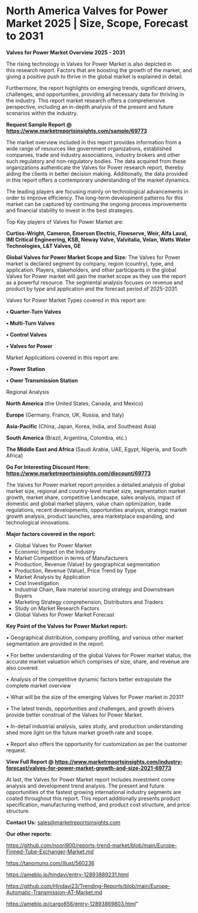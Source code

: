 # North America Valves for Power Market 2025 | Size, Scope, Forecast to 2031

<Strong> Valves for Power Market Overview 2025 - 2031</strong>

The rising technology in Valves for Power Market is also depicted in this research report. Factors that are boosting the growth of the market, and giving a positive push to thrive in the global market is explained in detail.

Furthermore, the report highlights on emerging trends, significant drivers, challenges, and opportunities, providing all necessary data for thriving in the industry. This report market research offers a comprehensive perspective, including an in-depth analysis of the present and future scenarios within the industry.

<strong>Request Sample Report @ <a href=https://www.marketreportsinsights.com/sample/69773>https://www.marketreportsinsights.com/sample/69773</a></strong>

The market overview included in this report provides information from a wide range of resources like government organizations, established companies, trade and industry associations, industry brokers and other such regulatory and non-regulatory bodies. The data acquired from these organizations authenticate the Valves for Power research report, thereby aiding the clients in better decision making. Additionally, the data provided in this report offers a contemporary understanding of the market dynamics.

The leading players are focusing mainly on technological advancements in order to improve efficiency. The long-term development patterns for this market can be captured by continuing the ongoing process improvements and financial stability to invest in the best strategies.

Top Key players of Valves for Power Market are:

<strong>Curtiss-Wright, Cameron, Emerson Electric, Flowserve, Weir, Alfa Laval, IMI Critical Engineering, KSB, Neway Valve, Valvitalia, Velan, Watts Water Technologies, L&T Valves, GE</strong>

<strong><b>Global Valves for Power Market Scope and Size:</b></strong>
The Valves for Power market is declared segment by company, region (country), type, and application. Players, stakeholders, and other participants in the global Valves for Power market will gain the market scope as they use the report as a powerful resource. The segmental analysis focuses on revenue and product by type and application and the forecast period of 2025-2031.

Valves for Power Market Types covered in this report are:

<strong>• Quarter-Turn Valves

• Multi-Turn Valves

• Control Valves

• Valves for Power</strong>

Market Applications covered in this report are:

<strong>• Power Station

• Ower Transmission Station</strong> 

Regional Analysis

<strong>North America</strong> (the United States, Canada, and Mexico)

<strong>Europe</strong> (Germany, France, UK, Russia, and Italy)

<strong>Asia-Pacific</strong> (China, Japan, Korea, India, and Southeast Asia)

<strong>South America</strong> (Brazil, Argentina, Colombia, etc.)

<strong>The Middle East and Africa</strong> (Saudi Arabia, UAE, Egypt, Nigeria, and South Africa)

<strong>Go For Interesting Discount Here: <a href=https://www.marketreportsinsights.com/discount/69773>https://www.marketreportsinsights.com/discount/69773</a></strong>

The Valves for Power market report provides a detailed analysis of global market size, regional and country-level market size, segmentation market growth, market share, competitive Landscape, sales analysis, impact of domestic and global market players, value chain optimization, trade regulations, recent developments, opportunities analysis, strategic market growth analysis, product launches, area marketplace expanding, and technological innovations.

<strong><b>Major factors covered in the report:</b></strong>
<ul>
  <li>Global Valves for Power Market </li>
  <li>Economic Impact on the Industry</li>
  <li>Market Competition in terms of Manufacturers</li>
  <li>Production, Revenue (Value) by geographical segmentation</li>
  <li>Production, Revenue (Value), Price Trend by Type</li>
  <li>Market Analysis by Application</li>
  <li>Cost Investigation</li>
  <li>Industrial Chain, Raw material sourcing strategy and Downstream Buyers</li>
  <li>Marketing Strategy comprehension, Distributors and Traders</li>
  <li>Study on Market Research Factors</li>
  <li>Global Valves for Power Market Forecast</li>
</ul>

<strong><b>Key Point of the Valves for Power Market report:</b></strong>

• Geographical distribution, company profiling, and various other market segmentation are provided in the report.

• For better understanding of the global Valves for Power market status, the accurate market valuation which comprises of size, share, and revenue are also covered.

• Analysis of the competitive dynamic factors better extrapolate the complete market overview

• What will be the size of the emerging Valves for Power market in 2031?

• The latest trends, opportunities and challenges, and growth drivers provide better construal of the Valves for Power Market.

• In-detail industrial analysis, sales study, and production understanding shed more light on the future market growth rate and scope.

• Report also offers the opportunity for customization as per the customer request.

<strong><b>View Full Report @ <a href=https://www.marketreportsinsights.com/industry-forecast/valves-for-power-market-growth-and-size-2021-69773>https://www.marketreportsinsights.com/industry-forecast/valves-for-power-market-growth-and-size-2021-69773</a></b></strong>


At last, the Valves for Power Market report includes investment come analysis and development trend analysis. The present and future opportunities of the fastest growing international industry segments are coated throughout this report. This report additionally presents product specification, manufacturing method, and product cost structure, and price structure.

<strong>Contact Us:</strong>
sales@marketreportsinsights.com

<strong>Our other reports:</strong>

<a href=https://github.com/noori900/reports-trend-market/blob/main/Europe-Finned-Tube-Exchanger-Market.md>https://github.com/noori900/reports-trend-market/blob/main/Europe-Finned-Tube-Exchanger-Market.md</a>

<a href=https://tanomuno.com/illust/560236>https://tanomuno.com/illust/560236</a>

<a href=https://ameblo.jp/hindavi/entry-12893889231.html>https://ameblo.jp/hindavi/entry-12893889231.html</a>

<a href=https://github.com/Hindavi23/Trending-Reports/blob/main/Europe-Automatic-Transmission-AT-Market.md>https://github.com/Hindavi23/Trending-Reports/blob/main/Europe-Automatic-Transmission-AT-Market.md</a>

<a href=https://ameblo.jp/cargo656/entry-12893869803.html>https://ameblo.jp/cargo656/entry-12893869803.html</a>"
